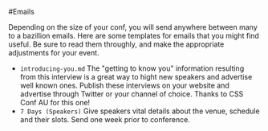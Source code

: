 #Emails

Depending on the size of your conf, you will send anywhere between many to a bazillion emails. Here are some templates for emails that you might find useful. Be sure to read them throughly, and make the appropriate adjustments for your event.

* `introducing-you.md` The "getting to know you" information resulting from this interview is a great way to hight new speakers and advertise well known ones. Publish these interviews on your website and advertise through Twitter or your channel of choice. Thanks to CSS Conf AU for this one!
* `7 Days (Speakers)` Give speakers vital details about the venue, schedule and their slots. Send one week prior to conference.
